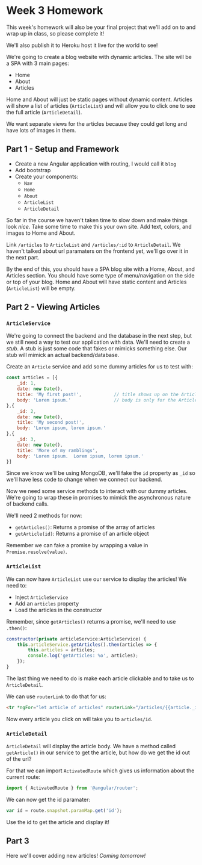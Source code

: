 # Week 3 Homework

This week's homework will also be your final project that we'll add on to and wrap up in class, so please complete it!

We'll also publish it to Heroku host it live for the world to see!

We're going to create a blog website with dynamic articles.  The site will be a SPA with 3 main pages:
- Home
- About
- Articles

Home and About will just be static pages without dynamic content.  Articles will show a list of articles (`ArticleList`) and will allow you to click one to see the full article (`ArticleDetail`).

We want separate views for the articles because they could get long and have lots of images in them.

## Part 1 - Setup and Framework

- Create a new Angular application with routing, I would call it `blog`
- Add bootstrap
- Create your components:
	- `Nav`
	- `Home`
	- `About`
	- `ArticleList`
	- `ArticleDetail`

So far in the course we haven't taken time to slow down and make things look _nice_.
Take some time to make this your own site.  Add text, colors, and images to Home and About.

Link `/articles` to `ArticleList` and `/articles/:id` to `ArticleDetail`.  We haven't talked about url paramaters on the frontend yet, we'll go over it in the next part.

By the end of this, you should have a SPA blog site with a Home, About, and Articles section.
You should have some type of menu/navigation on the side or top of your blog. Home and About will have static content and Articles (`ArticleList`) will be empty.

## Part 2 - Viewing Articles

### `ArticleService`
We're going to connect the backend and the database in the next step, but we still need a way to test our application with data.  We'll need to create a _stub_.  A stub is just some code that fakes or mimicks something else.  Our stub will mimick an actual backend/database.

Create an `Article` service and add some dummy articles for us to test with:

```js
const articles = [{
	_id: 1,
	date: new Date(),
	title: 'My first post!',			// title shows up on the ArticleList
	body: 'Lorem ipsum.'				// body is only for the ArticleDetail
},{
	_id: 2,
	date: new Date(),
	title: 'My second post!',
	body: 'Lorem ipsum, lorem ipsum.'
},{
	_id: 3,
	date: new Date(),
	title: 'More of my ramblings',
	body: 'Lorem ipsum.  Lorem ipsum, lorem ipsum.'
}]
```

Since we know we'll be using MongoDB, we'll fake the `id` property as `_id` so we'll have less code to change when we connect our backend.

Now we need some service methods to interact with our dummy articles.  We're going to wrap these in promises to mimick the asynchronous nature of backend calls.

We'll need 2 methods for now:
- `getArticles()`: Returns a promise of the array of articles
- `getArticle(id)`: Returns a promise of an article object 

Remember we can fake a promise by wrapping a value in `Promise.resolve(value)`.

### `ArticleList`

We can now have `ArticleList` use our service to display the articles!
We need to:
- Inject `ArticleService`
- Add an `articles` property
- Load the articles in the constructor

Remember, since `getArticles()` returns a promise, we'll need to use `.then()`:
```js
constructor(private articleService:ArticleService) {
	this.articleService.getArticles().then(articles => {
		this.articles = articles;
		console.log('getArticles: %o', articles);
	});
}
```

The last thing we need to do is make each article clickable and to take us to `ArticleDetail`.

We can use `routerLink` to do that for us:

```html
<tr *ngFor="let article of articles" routerLink="/articles/{{article._id}}">
```

Now every article you click on will take you to `articles/id`.

### `ArticleDetail`

`ArticleDetail` will display the article body.  We have a method called `getArticle()` in our service to get the article, but how do we get the id out of the url?

For that we can import `ActivatedRoute` which gives us information about the current route:

```ts
import { ActivatedRoute } from '@angular/router';
```

We can now get the id paramater:
```js
var id = route.snapshot.paramMap.get('id');
```

Use the id to get the article and display it!

## Part 3
Here we'll cover adding new articles!  _Coming tomorrow!_

<!-- - `saveArticle(article)`: Saves the new article (with the next fake `_id`) and returns a Promise of the saved article -->